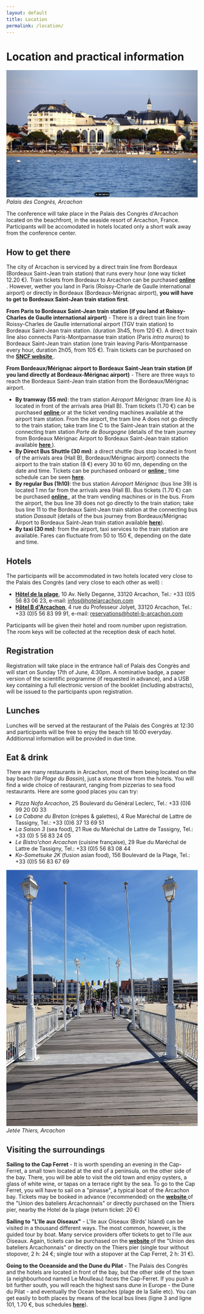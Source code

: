 ```yaml
---
layout: default
title: Location
permalink: /location/
---
```


# Location and practical information
![Arcachon](/assets/img/Palais_des_Congres.jpg)
*Palais des Congrès, Arcachon*

The conference will take place in the Palais des Congrès d'Arcachon located on
the beachfront, in the seaside resort of Arcachon, France. Participants will be accomodated in hotels located only
a short walk away from the conference center.

## How to get there
The city of Arcachon is serviced by a direct train line from Bordeaux (Bordeaux Saint-Jean train station)
that runs every hour (one way ticket 12.20 €). Train tickets from Bordeaux to Arcachon can be purchased **<a href="https://www.ter.sncf.com/nouvelle-aquitaine/trajet-bordeaux-arcachon"> online </a>**.
However, wether you land in Paris (Roissy-Charle de Gaulle international airport) or directly in Bordeaux (Bordeaux-Mérignac airport), **you will have to get to Bordeaux Saint-Jean train station first**.  

**From Paris to Bordeaux Saint-Jean train station (if you land at Roissy-Charles de Gaulle international airport)** - There is a direct train line 
from Roissy-Charles de Gaulle international airport (TGV train station) to Bordeaux Saint-Jean train station.
(duration 3h45, from 120 €). A direct train line also connects Paris-Montparnasse train station (Paris *intra muros*) to Bordeaux Saint-Jean
train station (one train leaving Paris-Montparnasse every hour, duration 2h05, from 105 €). Train tickets can be purchased 
on the **<a href="https://www.sncf-connect.com/app/home/search"> SNCF website </a>**. 

**From Bordeaux/Mérignac airport to Bordeaux Saint-Jean train station (if you land directly at Bordeaux-Mérignac airport)** - 
There are three ways to reach the Bordeaux Saint-Jean train station from the Bordeaux/Mérignac airport.
- **By tramway (55 mn)**: the tram station *Aéroport Mérignac* (tram line A) is located in front of the arrivals area (Hall B). Tram tickets (1.70 €) can be purchased **<a href="https://boutique.infotbm.com/products/1"> online </a>** or at the ticket vending machines available at the airport tram station. From the airport, the tram line A does not go directly to the train station; take tram line C to the Saint-Jean train station at the connecting tram station *Porte de Bourgogne* (details of the tram journey from Bordeaux Mérignac Airport to Bordeaux Saint-Jean train station available **<a href="https://www.infotbm.com"> here </a>**).
- **By Direct Bus Shuttle (30 mn)**: a direct shuttle (bus stop located in front of the arrivals area (Hall B), Bordeaux/Mérignac airport) connects the airport to the train station (8 €) every 30 to 60 mn, depending on the date and time. Tickets can be purchased onboard or **<a href="https://www.bordeaux.aeroport.fr/acces-transports/navette-directe-aeroport-gare"> online </a>**; time schedule can be seen **<a href="https://30direct.com/horaires/"> here</a>**.
- **By regular Bus (1h10)**: the bus station *Aéroport Mérignac* (bus line 39) is located 1 mn far from the arrivals area (Hall B). Bus tickets (1.70 €) can be purchased **<a href="https://boutique.infotbm.com/products/1"> online </a>**, at the tram vending machines or in the bus.  From the airport, the bus line 39 does not go directly to the train station; take bus line 11 to the Bordeaux Saint-Jean train station at the connecting bus station *Dassault* (details of the bus journey from Bordeaux/Mérignac Airport to Bordeaux Saint-Jean train station available
**<a href="https://www.infotbm.com"> here</a>**).
- **By taxi (30 mn)**: from the airport, taxi services to the train station are available. Fares can fluctuate from 50 to 150 €, depending on the date and time.

## Hotels 
The participants will be accommodated in two hotels located very close to the Palais des Congrès (and very close to each other as well) :
- **<a href="https://www.hotelarcachon.com">Hôtel de la plage</a>**, 10 Av. Nelly Deganne, 33120 Arcachon, Tel.: +33 (0)5 56 83 06 23, e-mail: infos@hotelarcachon.com
- **<a href="https://www.hotel-b-arcachon.com">Hôtel B d'Arcachon</a>**, 4 rue du Professeur Jolyet, 33120 Arcachon, Tel.: +33 (0)5 56 83 99 91, e-mail: reservations@hotel-b-arcachon.com
  
Participants will be given their hotel and room number upon registration. The room keys will be collected at the reception desk of each hotel.

## Registration
Registration will take place in the entrance hall of Palais des Congrès and will start
on Sunday 17th of June, 4:30pm. A nominative badge, a paper version of the scientific programme (if requested in advance), 
and a USB key containing a full electronic version of the booklet (including abstracts), will be issued to the participants upon registration.

## Lunches
Lunches will be served at the restaurant of the Palais des Congrès at 12:30 and participants
will be free to enjoy the beach till 16:00 everyday. Additionnal information will be provided in due time.

## Eat & drink
There are many restaurants in Arcachon, most of them being located on the bay beach (*la Plage du Bassin*), just a stone throw from the hotels.
You will find a wide choice of restaurant, ranging from pizzerias to sea food restaurants. Here are some good places you can try:
- *Pizza Nofa Arcachon*, 25 Boulevard du Général Leclerc, Tel.: +33 (0)6 99 20 00 33
- *La Cabane du Breton* (crèpes & galettes), 4 Rue Maréchal de Lattre de Tassigny, Tel.: +33 (0)6 37 13 69 51
- *La Saison 3* (sea food), 21 Rue du Maréchal de Lattre de Tassigny, Tel.: +33 (0) 5 56 83 24 05
- *Le Bistro'chon Arcachon* (cuisine française), 29 Rue du Maréchal de Lattre de Tassigny, Tel.: +33 (0)5 56 83 08 44
- *Ko-Sometsuke 2K* (fusion asian food), 156 Boulevard de la Plage, Tel.: +33 (0)5 56 83 67 69
  
![Arcachon](/assets/img/jetee_Thiers.jpg)
*Jetée Thiers, Arcachon*

## Visiting the surroundings
**Sailing to the Cap Ferret** - It is worth spending an evening in the Cap-Ferret, a small town located at the end of a peninsula, on the other side of the bay.
There, you will be able to visit the old town and enjoy oysters, a glass of white wine, or tapas on a terrace right by the sea.
To go to the Cap Ferret, you will have to sail on a "pinasse", a typical boat of the Arcachon bay. Tickets may be booked in advance (recommended) on the **<a href="https://bateliers-arcachon.com/"> website  </a>** 
of the "Union des bateliers Arcachonnais" or directly purchased on the Thiers pier, nearby the Hotel de la plage (return ticket: 20 €)

**Sailing to "L'Ile aux Oiseaux"** - L'Ile aux Oiseaux (Birds' Island) can be visited in a thousand different ways. The most common, however, is the guided tour by boat.
Many service providers offer tickets to get to l'Ile aux Oiseaux. Again, tickets can be purchased on the **<a href="https://bateliers-arcachon.com/"> website  </a>** 
of the "Union des bateliers Arcachonnais" or directly on the Thiers pier (single tour without stopover, 2 h: 24 €; single tour with a stopover
at the Cap Ferret, 2 h: 31 €). 

**Going to the Oceanside and the Dune du Pilat** - The Palais des Congrès and the hotels are located in front of the bay, but the other side of the town (a neighbourhood named Le Moulleau)
faces the Cap-Ferret. If you push a bit further south, you will reach the highest sans dune in Europe - the Dune du Pilat - and eventually the Ocean beaches (plage de la Salie etc). You can get easily to both places
by means of the local bus lines (ligne 3 and ligne 101, 1.70 €, bus schedules **<a href="https://www.bassin-arcachon-info.com/dune-du-pilat-arcachon-baia1/"> here</a>**).



